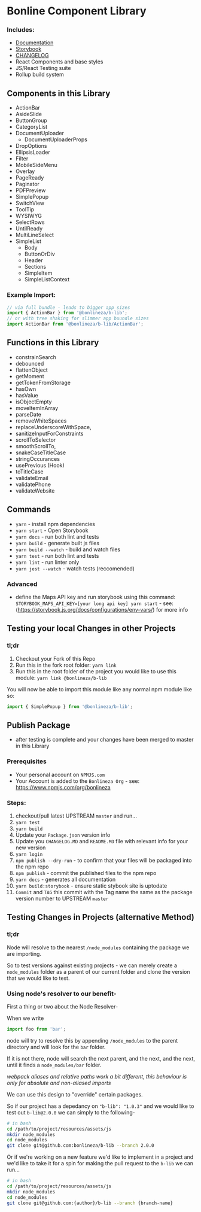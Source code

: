# Bonline Component Library
### Includes:
- [Documentation](https://bonlineza.github.io/b-lib/)
- [Storybook](https://bonlineza.github.io/b-lib/storybook/index.html)
- [CHANGELOG](https://github.com/bonlineza/b-lib/blob/master/CHANGELOG.md)
- React Components and base styles
- JS/React Testing suite
- Rollup build system

## Components in this Library
- ActionBar
- AsideSlide
- ButtonGroup
- CategoryList
- DocumentUploader
   - DocumentUploaderProps
- DropOptions
- EllipsisLoader
- Filter
- MobileSideMenu
- Overlay
- PageReady
- Paginator
- PDFPreview
- SimplePopup
- SwitchView
- ToolTip
- WYSIWYG
- SelectRows
- UntilReady
- MultiLineSelect
- SimpleList
   - Body 
   - ButtonOrDiv 
   - Header 
   - Sections 
   - SimpleItem 
   - SimpleListContext 

### Example Import:

```js
// via full bundle - leads to bigger app sizes
import { ActionBar } from '@bonlineza/b-lib';
// or with tree shaking for slimmer app buundle sizes
import ActionBar from '@bonlineza/b-lib/ActionBar';
```

## Functions in this Library
- constrainSearch
- debounced
- flattenObject
- getMoment
- getTokenFromStorage
- hasOwn
- hasValue
- isObjectEmpty
- moveItemInArray
- parseDate
- removeWhiteSpaces
- replaceUnderscoreWithSpace,
- sanitizeInputForConstraints
- scrollToSelector
- smoothScrollTo,
- snakeCaseTitleCase
- stringOccurances
- usePrevious (Hook)
- toTitleCase
- validateEmail
- validatePhone
- validateWebsite

## Commands
- `yarn` - install npm dependencies
- `yarn start` - Open Storybook
- `yarn docs` - run both lint and tests
- `yarn build` - generate built js files
- `yarn build --watch` - build and watch files
- `yarn test` - run both lint and tests
- `yarn lint` - run linter only
- `yarn jest --watch` - watch tests (reccomended)

### Advanced
- define the Maps API key and run storybook using this command: `STORYBOOK_MAPS_API_KEY=[your long api key] yarn start` - see: (https://storybook.js.org/docs/configurations/env-vars/) for more info

## Testing your local Changes in other Projects
### tl;dr
1. Checkout your Fork of this Repo
2. Run this in the fork root folder: `yarn link`
3. Run this in the root folder of the project you would like to use this module: `yarn link @bonlineza/b-lib`

You will now be able to import this module like any normal npm module like so:

```js
import { SimplePopup } from '@bonlineza/b-lib';
```

## Publish Package
- after testing is complete and your changes have been merged to master in this Library

### Prerequisites
- Your personal account on `NPMJS.com`
- Your Account is added to the `Bonlineza Org` - see: https://www.npmjs.com/org/bonlineza

### Steps:
1. checkout/pull latest UPSTREAM `master` and run...
2. `yarn test`
3. `yarn build`
4. Update your `Package.json` version info
5. Update you `CHANGELOG.MD` and `README.MD` file with relevant info for your new version
6. `yarn login`
7. `npm publish --dry-run` - to confirm that your files will be packaged into the npm repo
8. `npm publish` - commit the published files to the npm repo
9. `yarn docs` - generates all documentation
10. `yarn build:storybook` - ensure static stybook site is uptodate
11. `Commit` and `TAG` this commit with the Tag name the same as the package version number to UPSTREAM `master`


## Testing Changes in Projects (alternative Method)
### tl;dr

Node will resolve to the nearest `/node_modules` containing the package we are importing.

So to test versions against existing projects - we can merely create a `node_modules` folder as a parent of our
current folder and clone the version that we would like to test.

### Using node's resolver to our benefit-
First a thing or two about the Node Resolver-

When we write

```js
import foo from 'bar';
```

node will try to resolve this by appending `/node_modules` to the parent directory and will look for the `bar` folder.

If it is not there, node will search the next parent, and the next, and the next, until it finds a `node_modules/bar` folder.

*webpack aliases and relative paths work a bit different, this behaviour is only for absolute and non-aliased imports*

We can use this design to "override" certain packages.

So if our project has a depedancy on `"b-lib": "1.0.3"` and we would like to test out `b-lib@2.0.0` we can simply to the following-

```sh
# in bash
cd /path/to/project/resources/assets/js
mkdir node_modules
cd node_modules
git clone git@github.com:bonlineza/b-lib --branch 2.0.0
```

Or if we're working on a new feature we'd like to implement in a project and we'd like to take it for a spin for making the pull request
to the `b-lib` we can run...

```sh
# in bash
cd /path/to/project/resources/assets/js
mkdir node_modules
cd node_modules
git clone git@github.com:{author}/b-lib --branch {branch-name}
```

